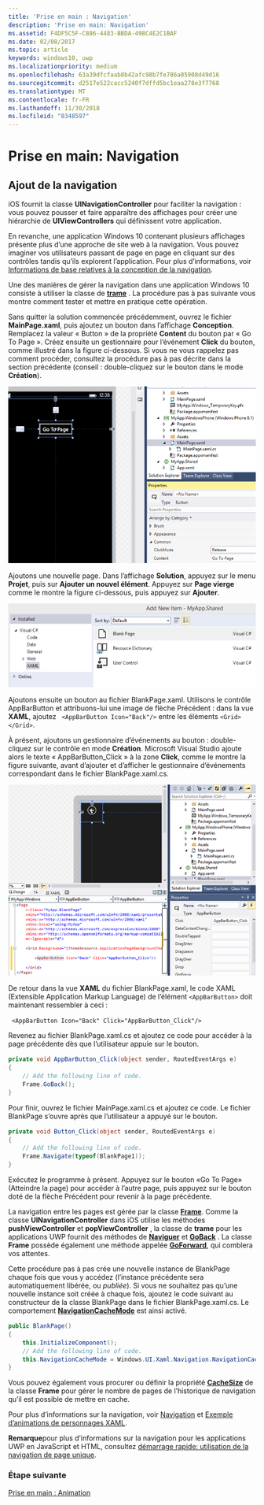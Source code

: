 ```yaml
---
title: 'Prise en main : Navigation'
description: 'Prise en main: Navigation'
ms.assetid: F4DF5C5F-C886-4483-BBDA-498C4E2C1BAF
ms.date: 02/08/2017
ms.topic: article
keywords: windows10, uwp
ms.localizationpriority: medium
ms.openlocfilehash: 63a39dfcfaab8b42afc98b7fe786a05908d49d16
ms.sourcegitcommit: d2517e522cacc5240f7dffd5bc1eaa278e3f7768
ms.translationtype: MT
ms.contentlocale: fr-FR
ms.lasthandoff: 11/30/2018
ms.locfileid: "8348597"
---
```

# <a name="getting-started-navigation"></a>Prise en main: Navigation


## <a name="adding-navigation"></a>Ajout de la navigation

iOS fournit la classe **UINavigationController** pour faciliter la navigation : vous pouvez pousser et faire apparaître des affichages pour créer une hiérarchie de **UIViewControllers** qui définissent votre application.

En revanche, une application Windows 10 contenant plusieurs affichages présente plus d’une approche de site web à la navigation. Vous pouvez imaginer vos utilisateurs passant de page en page en cliquant sur des contrôles tandis qu’ils explorent l’application. Pour plus d’informations, voir [Informations de base relatives à la conception de la navigation](https://msdn.microsoft.com/library/windows/apps/dn958438).

Une des manières de gérer la navigation dans une application Windows 10 consiste à utiliser la classe de [**trame**](https://msdn.microsoft.com/library/windows/apps/br242682) . La procédure pas à pas suivante vous montre comment tester et mettre en pratique cette opération.

Sans quitter la solution commencée précédemment, ouvrez le fichier **MainPage.xaml**, puis ajoutez un bouton dans l’affichage **Conception**. Remplacez la valeur « Button » de la propriété **Content** du bouton par « Go To Page ». Créez ensuite un gestionnaire pour l’événement **Click** du bouton, comme illustré dans la figure ci-dessous. Si vous ne vous rappelez pas comment procéder, consultez la procédure pas à pas décrite dans la section précédente (conseil : double-cliquez sur le bouton dans le mode **Création**).

![ajout d’un bouton et de son événement click dans visual studio](images/ios-to-uwp/vs-go-to-page.png)

Ajoutons une nouvelle page. Dans l’affichage **Solution**, appuyez sur le menu **Projet**, puis sur **Ajouter un nouvel élément**. Appuyez sur **Page vierge** comme le montre la figure ci-dessous, puis appuyez sur **Ajouter**.

![ajout d’une nouvelle page dans visual studio](images/ios-to-uwp/vs-add-new-page.png)

Ajoutons ensuite un bouton au fichier BlankPage.xaml. Utilisons le contrôle AppBarButton et attribuons-lui une image de flèche Précédent : dans la vue **XAML**, ajoutez ` <AppBarButton Icon="Back"/>` entre les éléments `<Grid> </Grid>`.

À présent, ajoutons un gestionnaire d’événements au bouton : double-cliquez sur le contrôle en mode **Création**. Microsoft Visual Studio ajoute alors le texte « AppBarButton_Click » à la zone **Click**, comme le montre la figure suivante, avant d’ajouter et d’afficher le gestionnaire d’événements correspondant dans le fichier BlankPage.xaml.cs.

![ajout d’un bouton précédent et de son événement click dans visual studio](images/ios-to-uwp/vs-add-back-button.png)

De retour dans la vue **XAML** du fichier BlankPage.xaml, le code XAML (Extensible Application Markup Language) de l’élément `<AppBarButton>` doit maintenant ressembler à ceci :

` <AppBarButton Icon="Back" Click="AppBarButton_Click"/>`

Revenez au fichier BlankPage.xaml.cs et ajoutez ce code pour accéder à la page précédente dès que l’utilisateur appuie sur le bouton.

```csharp
private void AppBarButton_Click(object sender, RoutedEventArgs e)
{
    // Add the following line of code.    
    Frame.GoBack();
}
```

Pour finir, ouvrez le fichier MainPage.xaml.cs et ajoutez ce code. Le fichier BlankPage s’ouvre après que l’utilisateur a appuyé sur le bouton.

```csharp
private void Button_Click(object sender, RoutedEventArgs e)
{
    // Add the following line of code.
    Frame.Navigate(typeof(BlankPage1));
}
```

Exécutez le programme à présent. Appuyez sur le bouton «Go To Page» (Atteindre la page) pour accéder à l’autre page, puis appuyez sur le bouton doté de la flèche Précédent pour revenir à la page précédente.

La navigation entre les pages est gérée par la classe [**Frame**](https://msdn.microsoft.com/library/windows/apps/br242682). Comme la classe **UINavigationController** dans iOS utilise les méthodes **pushViewController** et **popViewController** , la classe de **trame** pour les applications UWP fournit des méthodes de [**Naviguer**](https://msdn.microsoft.com/library/windows/apps/br242694) et [**GoBack**](https://msdn.microsoft.com/library/windows/apps/dn996568) . La classe **Frame** possède également une méthode appelée [**GoForward**](https://msdn.microsoft.com/library/windows/apps/br242693), qui comblera vos attentes.

Cette procédure pas à pas crée une nouvelle instance de BlankPage chaque fois que vous y accédez (l’instance précédente sera automatiquement libérée, ou *publiée*). Si vous ne souhaitez pas qu’une nouvelle instance soit créée à chaque fois, ajoutez le code suivant au constructeur de la classe BlankPage dans le fichier BlankPage.xaml.cs. Le comportement [**NavigationCacheMode**](https://msdn.microsoft.com/library/windows/apps/br227506) est ainsi activé.

```csharp
public BlankPage()
{
    this.InitializeComponent();
    // Add the following line of code.
    this.NavigationCacheMode = Windows.UI.Xaml.Navigation.NavigationCacheMode.Enabled;
}
```

Vous pouvez également vous procurer ou définir la propriété [**CacheSize**](https://msdn.microsoft.com/library/windows/apps/br242683) de la classe **Frame** pour gérer le nombre de pages de l’historique de navigation qu’il est possible de mettre en cache.

Pour plus d’informations sur la navigation, voir [Navigation](https://msdn.microsoft.com/library/windows/apps/mt187344) et [Exemple d’animations de personnages XAML](http://go.microsoft.com/fwlink/p/?LinkID=242401).

**Remarque**pour plus d’informations sur la navigation pour les applications UWP en JavaScript et HTML, consultez [démarrage rapide: utilisation de la navigation de page unique](https://msdn.microsoft.com/library/windows/apps/hh452768).
 
### <a name="next-step"></a>Étape suivante

[Prise en main : Animation](getting-started-animation.md)

